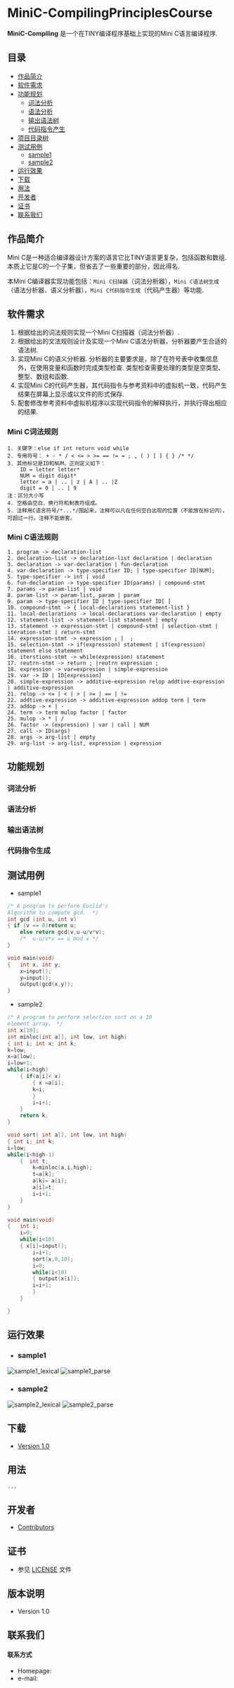 MiniC-CompilingPrinciplesCourse
======
**MiniC-Compiling** 是一个在TINY编译程序基础上实现的Mini C语言编译程序. 

## 目录
* [作品简介](##作品简介)
* [软件需求](##软件需求)
* [功能规划](##功能规划)
  * [词法分析](###词法分析)
  * [语法分析](###语法分析)
  * [输出语法树](###输出语法树) 
  * [代码指令产生](###代码指令产生)
* [项目目录树](##项目目录树) 
* [测试用例](##测试用例)
  * [sample1](*sample1)
  * [sample2](*sample2) 
* [运行效果](##运行效果)
* [下载](##下载)
* [用法](##用法)
* [开发者](##开发者)
* [证书](##证书)
* [联系我们](##联系我们)


## 作品简介
Mini C是一种适合编译器设计方案的语言它比TINY语言更复杂，包括函数和数组. 本质上它是C的一个子集，但省去了一些重要的部分，因此得名.

本Mini C编译器实现功能包括：`Mini C扫描器`（词法分析器），`Mini C语法树生成`（语法分析器、语义分析器），`Mini C代码指令生成`（代码产生器）等功能.

## 软件需求
1. 根据给出的词法规则实现一个Mini C扫描器（词法分析器）.
2. 根据给出的文法规则设计及实现一个Mini C语法分析器，分析器要产生合适的语法树.
3. 实现Mini C的语义分析器. 分析器的主要要求是，除了在符号表中收集信息外，在使用变量和函数时完成类型检查. 类型检查需要处理的类型是空类型、整型、数组和函数.
4. 实现Mini C的代码产生器，其代码指令与参考资料中的虚拟机一致，代码产生结果在屏幕上显示或以文件的形式保存.
5. 配套修改参考资料中虚拟机程序以实现代码指令的解释执行，并执行得出相应的结果.

### Mini C词法规则
```
1. 关键字：else if int return void while
2. 专用符号： + - * / < <= > >= == != = ; , ( ) [ ] { } /* */
3. 其他标记是ID和NUM，正则定义如下：
    ID = letter letter*
    NUM = digit digit*
    letter = a | .. | z | A | .. |Z
    digit = 0 | .. | 9
注：区分大小写
4. 空格由空白、换行符和制表符组成。
5. 注释用C语言符号/*...*/围起来，注释可以凡在任何空白出现的位置（不能放在标记内），可超过一行。注释不能嵌套。
```
### Mini C语法规则
```
1. program -> declaration-list
2. declaration-list -> declaration-list declaration | declaration
3. declaration -> var-declaration | fun-declaration
4. var-declaration -> type-specifier ID; | type-specifier ID[NUM];
5. type-specifier -> int | void
6. fun-declaration -> type-specifier ID(params) | compound-stmt
7. params -> param-list | void
8. param-list -> param-list, param | param
9. param -> type-specifier ID | type-specifier ID[ ]
10. compound-stmt -> { local-declarations statement-list }
11. local-declarations -> local-declarations var-declaration | empty
12. statement-list -> statement-list statement | empty
13. statement -> expression-stmt | compound-stmt | selection-stmt | iteration-stmt | return-stmt
14. expression-stmt -> expression ; |  ;
15. selection-stmt -> if(expression) statement | if(expression) statement else statement
16. iterstions-stmt -> while(expression) statement
17. reutrn-stmt -> return ; |reutrn expression ;
18. expression -> var=expresion | simple-expression
19. var -> ID | ID[expression]
20. simple-expression -> additive-expression relop addtive-expression | additive-expression
21. relop -> <= | < | > | >= | == | !=
22. addtive-expression -> additive-expression addop term | term
23. addop -> + | -
24. term -> term mulop factor | factor
25. mulop -> * | /
26. factor -> (expression) | var | call | NUM
27. call -> ID(args)
28. args -> arg-list | empty
29. arg-list -> arg-list, expression | expression

```
## 功能规划

### 词法分析

### 语法分析

### 输出语法树

### 代码指令生成

## 测试用例

* sample1

``` C
/* A program to perform Euclid's 
Algorithm to compute gcd.  */
int gcd (int u, int v)
{ if (v == 0)return u;
    else return gcd(v,u-u/v*v);
    /*  u-u/v*v == u mod v */
}

void main(void)
{   int x, int y;
    x=input();
    y=input();
    output(gcd(x,y));
}
```  

* sample2

``` C
/* A program to perform selection sort on a 10
element array。 */
int x[10];
int minloc(int a[], int low, int high)
{ int i; int x; int k;
k=low;
x=a[low];
i=low+1;
while(i<high)
    { if(a[i]< x)
        { x =a[i];
        k=i;
        }
        i=i+1;
    }
    return k;
}

void sort( int a[], int low, int high)
{ int i; int k;
i=low;
while(i<high-1)
    {  int t;
        k=minloc(a,i,high);
        t=a[k];
        a[k]= a[i];
        a[i]=t;
        i=i+1;
    }
}

void main(void)
{   int i;
    i=0;
    while(i<10)
    { x[i]=input();
        i=i+1;
        sort(x,0,10);
        i=0;
        while(i<10)
        { output(x[i]);
        i=i+1;
        }
    }

}
```

## 运行效果
* ### sample1

![sample1_lexical](http://url/screenshot-software.png "screenshot sample1_lexical")
![sample1_parse](http://url/screenshot-software.png "screenshot sample1_parse")
  



* ### sample2

![sample2_lexical](http://url/screenshot-software.png "screenshot sample2_lexical")
![sample2_parse](http://url/screenshot-software.png "screenshot sample2_parse")

## 下载
* [Version 1.0](https://github.com/username/sw-name/archive/master.zip)

## 用法
```$ git clone https://github.com/username/software-project.git
...
```
## 开发者

* [Contributors](https://github.com/username/sw-name/graphs/contributors)




## 证书 
* 参见 [LICENSE](https://github.com/username/sw-name/blob/master/LICENSE.md) 文件

## 版本说明 
* Version 1.0

## 联系我们
#### 联系方式
* Homepage: 
* e-mail: 




